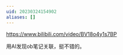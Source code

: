 ```yaml
---
uid: 20230324154902
aliases: []
---
```

https://www.bilibili.com/video/BV18o4y1s7BP

用AI发现ob笔记关联，挺不错的。